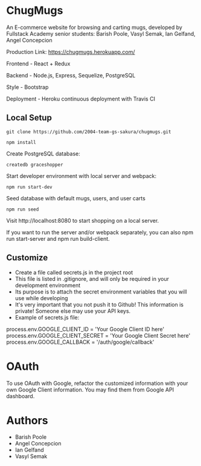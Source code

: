 # ChugMugs

An E-commerce website for browsing and carting mugs, developed by Fullstack Academy senior students:
Barish Poole, Vasyl Semak, Ian Gelfand, Angel Concepcion

Production Link: https://chugmugs.herokuapp.com/

Frontend - React + Redux

Backend - Node.js, Express, Sequelize, PostgreSQL

Style - Bootstrap

Deployment - Heroku continuous deployment with Travis CI

## Local Setup

```
git clone https://github.com/2004-team-gs-sakura/chugmugs.git
```
```
npm install
```

Create PostgreSQL database:
```
createdb graceshopper
```

Start developer environment with local server and webpack:
```
npm run start-dev
```

Seed database with default mugs, users, and user carts
```
npm run seed
```

Visit http://localhost:8080 to start shopping on a local server.

If you want to run the server and/or webpack separately, you can also npm run start-server and npm run build-client.

## Customize

* Create a file called secrets.js in the project root
* This file is listed in .gitignore, and will only be required in your development environment
* Its purpose is to attach the secret environment variables that you will use while developing
* It's very important that you not push it to Github! This information is private! Someone else may use your API keys.
* Example of secrets.js file:

process.env.GOOGLE_CLIENT_ID = 'Your Google Client ID here'
process.env.GOOGLE_CLIENT_SECRET = 'Your Google Client Secret here'
process.env.GOOGLE_CALLBACK = '/auth/google/callback'

# OAuth

To use OAuth with Google, refactor the customized information with your own Google Client information. You may find them from Google API dashboard.

# Authors

* Barish Poole
* Angel Concepcion
* Ian Gelfand
* Vasyl Semak
